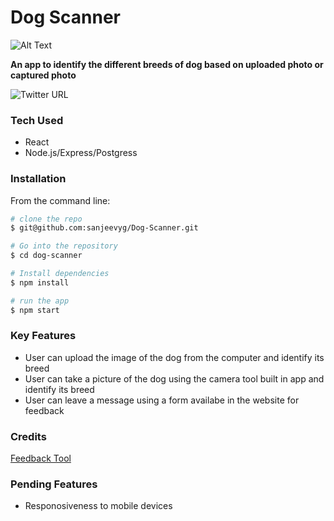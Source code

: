 # Dog Scanner

![Alt Text](https://media.giphy.com/media/vFKqnCdLPNOKc/giphy.gif)

**An app to identify the different breeds of dog based on uploaded photo or captured photo**

![Twitter URL](https://img.shields.io/twitter/url?style=social&url=https%3A%2F%2Ftwitter.com%2Fsyogifse)

### Tech Used
- React
- Node.js/Express/Postgress

### Installation 
From the command line: 
```bash 
# clone the repo
$ git@github.com:sanjeevyg/Dog-Scanner.git

# Go into the repository
$ cd dog-scanner 

# Install dependencies
$ npm install

# run the app
$ npm start
```
### Key Features
- User can upload the image of the dog from the computer and identify its breed
- User can take a picture of the dog using the camera tool built in app and identify its breed
- User can leave a message using a form availabe in the website for feedback

### Credits
  [Feedback Tool](https://www.emailjs.com/)
  

### Pending Features
- Responosiveness to mobile devices
